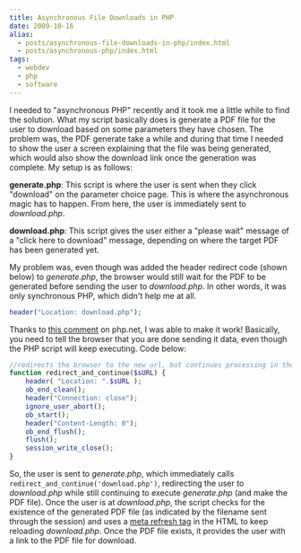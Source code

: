 ```yaml
---
title: Asynchronous File Downloads in PHP
date: 2009-10-16
alias:
  - posts/asynchronous-file-downloads-in-php/index.html
  - posts/asynchronous-php/index.html
tags:
  - webdev
  - php
  - software
---
```


I needed to "asynchronous PHP" recently and it took me a little while to find the solution. What my script basically does is generate a PDF file for the user to download based on some parameters they have chosen. The problem was, the PDF generate take a while and during that time I needed to show the user a screen explaining that the file was being generated, which would also show the download link once the generation was complete. My setup is as follows:

**generate.php**: This script is where the user is sent when they click "download" on the parameter choice page. This is where the asynchronous magic has to happen. From here, the user is immediately sent to *download.php*.

**download.php**: This script gives the user either a "please wait" message of a "click here to download" message, depending on where the target PDF has been generated yet.

My problem was, even though was added the header redirect code (shown below) to *generate.php*, the browser would still wait for the PDF to be generated before sending the user to *download.php*. In other words, it was only synchronous PHP, which didn't help me at all.

```php
header("Location: download.php");
```

Thanks to [this comment](http://www.php.net/manual/en/features.connection-handling.php#89177) on php.net, I was able to make it work! Basically, you need to tell the browser that you are done sending it data, even though the PHP script will keep executing. Code below:

```php
//redirects the browser to the new url, but continues processing in the background
function redirect_and_continue($sURL) {
    header( "Location: ".$sURL );
    ob_end_clean();
    header("Connection: close");
    ignore_user_abort();
    ob_start();
    header("Content-Length: 0");
    ob_end_flush();
    flush();
    session_write_close();
}
```

So, the user is sent to *generate.php*, which immediately calls `redirect_and_continue('download.php')`, redirecting the user to *download.php* while still continuing to execute *generate.php* (and make the PDF file). Once the user is at *download.php*, the script checks for the existence of the generated PDF file (as indicated by the filename sent through the session) and uses a [meta refresh tag](http://en.wikipedia.org/wiki/Meta_refresh) in the HTML to keep reloading *download.php*. Once the PDF file exists, it provides the user with a link to the PDF file for download.
